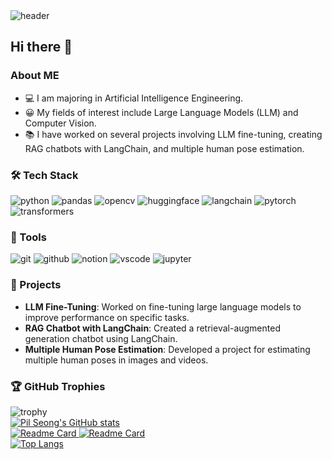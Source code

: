 <div>
    <img src="https://capsule-render.vercel.app/api?type=venom&color=gradient&customColorList=2&height=200&text=WELCOME-nl-PIL%20%20SEONG%20%20Github&fontsize=90&animation=twinkling&fontColor=0B614B" alt="header" />
</div>

<div>
    <h2>Hi there 👋</h2>
    <h3>About ME</h3>
    <ul>
        <!--<li>🏫 I am currently attending Cheju Halla University.</li>-->
        <li>💻 I am majoring in Artificial Intelligence Engineering.</li>
        <li>😀 My fields of interest include Large Language Models (LLM) and Computer Vision.</li>
        <li>📚 I have worked on several projects involving LLM fine-tuning, creating RAG chatbots with LangChain, and multiple human pose estimation.</li>
    </ul>
</div>

<div>
    <h3>🛠 Tech Stack</h3>
    <img src="https://img.shields.io/badge/python-20232a.svg?style=for-the-badge&logo=python&logoColor=3776AB" alt="python" />
    <img src="https://img.shields.io/badge/pandas-150458.svg?style=for-the-badge&logo=pandas&logoColor=FFFFFF" alt="pandas" />
    <img src="https://img.shields.io/badge/opencv-5C3EE8.svg?style=for-the-badge&logo=opencv&logoColor=FFFFFF" alt="opencv" />
    <img src="https://img.shields.io/badge/huggingface-FFD21E.svg?style=for-the-badge&logo=huggingface&logoColor=FFFFFF" alt="huggingface" />
    <img src="https://img.shields.io/badge/langchain-04B404.svg?style=for-the-badge&logo=langchain&logoColor=FFFFFF" alt="langchain" />
    <img src="https://img.shields.io/badge/pytorch-EE4C2C.svg?style=for-the-badge&logo=pytorch&logoColor=FFFFFF" alt="pytorch" />
    <img src="https://img.shields.io/badge/transformers-FF6F00.svg?style=for-the-badge&logo=transformers&logoColor=FFFFFF" alt="transformers" />
</div>

<div>
    <h3>🔧 Tools</h3>
    <img src="https://img.shields.io/badge/git-F05032.svg?style=for-the-badge&logo=git&logoColor=FFFFFF" alt="git" />
    <img src="https://img.shields.io/badge/github-181717.svg?style=for-the-badge&logo=github&logoColor=FFFFFF" alt="github" />
    <img src="https://img.shields.io/badge/notion-FFFFFF.svg?style=for-the-badge&logo=notion&logoColor=000000" alt="notion" />
    <img src="https://img.shields.io/badge/vscode-007ACC.svg?style=for-the-badge&logo=visualstudiocode&logoColor=FFFFFF" alt="vscode" />
    <img src="https://img.shields.io/badge/jupyter-F37626.svg?style=for-the-badge&logo=jupyter&logoColor=FFFFFF" alt="jupyter" />
</div>

<div>
    <h3>📂 Projects</h3>
    <ul>
        <li><strong>LLM Fine-Tuning</strong>: Worked on fine-tuning large language models to improve performance on specific tasks.</li>
        <li><strong>RAG Chatbot with LangChain</strong>: Created a retrieval-augmented generation chatbot using LangChain.</li>
        <li><strong>Multiple Human Pose Estimation</strong>: Developed a project for estimating multiple human poses in images and videos.</li>
    </ul>
</div>

<div>
    <h3>🏆 GitHub Trophies</h3>
    <img src="https://github-profile-trophy.vercel.app/?username=ypilseong&theme=onedark&no-frame=true&row=1&column=6" alt="trophy" />
</div>

<div>
    <a href="https://github.com/ypilseong/github-readme-stats">
        <img src="https://github-readme-stats.vercel.app/api?username=ypilseong&hide=stars&count_private=true&show_icons=true&theme=city_lights&hide_rank=true" alt="Pil Seong's GitHub stats" />
    </a>
</div>

<div>
    <a href="https://github.com/ypilseong/LectureSync">
        <img src="https://github-readme-stats.vercel.app/api/pin/?username=ypilseong&repo=LectureSync&theme=city_lights" alt="Readme Card" />
    </a>
    <a href="https://github.com/ypilseong/data_preprocessing_review">
        <img src="https://github-readme-stats.vercel.app/api/pin/?username=ypilseong&repo=data_preprocessing_review&theme=city_lights" alt="Readme Card" />
    </a>
</div>

<div>
    <a href="https://github.com/ypilseong/github-readme-stats">
        <img src="https://github-readme-stats.vercel.app/api/top-langs/?username=ypilseong&layout=compact&theme=city_lights" alt="Top Langs" />
    </a>
</div>
